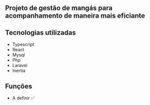 ## Projeto de gestão de mangás para acompanhamento de maneira mais eficiante 

## Tecnologias utilizadas
- Typescript
- React
- Mysql
- Php
- Laravel
- Inertia

## Funções 
- A definir ✅



